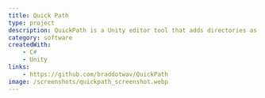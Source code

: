 ```yaml
---
title: Quick Path
type: project
description: QuickPath is a Unity editor tool that adds directories as menu items for quick access to important folders.
category: software
createdWith:
    - C#
    - Unity
links:
    - https://github.com/braddotwav/QuickPath
image: /screenshots/quickpath_screenshot.webp
---
```

